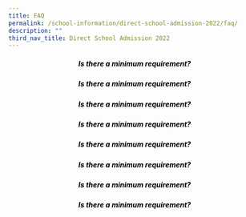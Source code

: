 ```yaml
---
title: FAQ
permalink: /school-information/direct-school-admission-2022/faq/
description: ""
third_nav_title: Direct School Admission 2022
---
```

<h5 style="color:black" align="center">Is there a minimum requirement?</h5>

<h5 style="color:black" align="center">Is there a minimum requirement?</h5>

<h5 style="color:black" align="center">Is there a minimum requirement?</h5>

<h5 style="color:black" align="center">Is there a minimum requirement?</h5>

<h5 style="color:black" align="center">Is there a minimum requirement?</h5>

<h5 style="color:black" align="center">Is there a minimum requirement?</h5>

<h5 style="color:black" align="center">Is there a minimum requirement?</h5>

<h5 style="color:black" align="center">Is there a minimum requirement?</h5>

